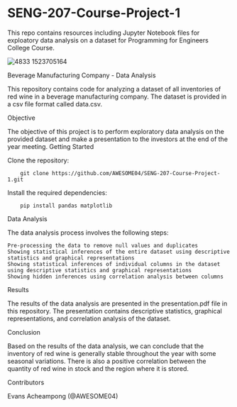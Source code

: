 # SENG-207-Course-Project-1
This repo contains resources including Jupyter Notebook files for exploatory data analysis on a dataset for Programming for Engineers College Course.

![4833 1523705164](https://user-images.githubusercontent.com/102630199/228002213-3e500719-b1d6-4655-a04e-a99f8de2ef82.jpg)


Beverage Manufacturing Company - Data Analysis

This repository contains code for analyzing a dataset of all inventories of red wine in a beverage manufacturing company. The dataset is provided in a csv file format called data.csv.

Objective

The objective of this project is to perform exploratory data analysis on the provided dataset and make a presentation to the investors at the end of the year meeting.
Getting Started

Clone the repository:

        git clone https://github.com/AWESOME04/SENG-207-Course-Project-1.git

Install the required dependencies:

        pip install pandas matplotlib


Data Analysis

The data analysis process involves the following steps:

    Pre-processing the data to remove null values and duplicates
    Showing statistical inferences of the entire dataset using descriptive statistics and graphical representations
    Showing statistical inferences of individual columns in the dataset using descriptive statistics and graphical representations
    Showing hidden inferences using correlation analysis between columns

Results

The results of the data analysis are presented in the presentation.pdf file in this repository. The presentation contains descriptive statistics, graphical representations, and correlation analysis of the dataset.

Conclusion

Based on the results of the data analysis, we can conclude that the inventory of red wine is generally stable throughout the year with some seasonal variations. There is also a positive correlation between the quantity of red wine in stock and the region where it is stored.

Contributors

Evans Acheampong (@AWESOME04)
